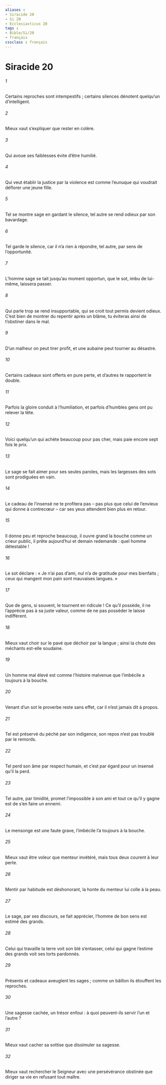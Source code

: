 ```yaml
---
aliases : 
- Siracide 20
- Si 20
- Ecclesiasticus 20
tags : 
- Bible/Si/20
- français
cssclass : français
---
```


# Siracide 20

###### 1
Certains reproches sont intempestifs ;
certains silences dénotent quelqu’un d’intelligent.
###### 2
Mieux vaut s’expliquer que rester en colère.
###### 3
Qui avoue ses faiblesses évite d’être humilié.
###### 4
Qui veut établir la justice par la violence
est comme l’eunuque qui voudrait déflorer une jeune fille.
###### 5
Tel se montre sage en gardant le silence,
tel autre se rend odieux par son bavardage.
###### 6
Tel garde le silence, car il n’a rien à répondre,
tel autre, par sens de l’opportunité.
###### 7
L’homme sage se tait jusqu’au moment opportun,
que le sot, imbu de lui-même, laissera passer.
###### 8
Qui parle trop se rend insupportable,
qui se croit tout permis devient odieux.
C’est bien de montrer du repentir après un blâme,
tu éviteras ainsi de t’obstiner dans le mal.
###### 9
D’un malheur on peut tirer profit,
et une aubaine peut tourner au désastre.
###### 10
Certains cadeaux sont offerts en pure perte,
et d’autres te rapportent le double.
###### 11
Parfois la gloire conduit à l’humiliation,
et parfois d’humbles gens ont pu relever la tête.
###### 12
Voici quelqu’un qui achète beaucoup pour pas cher,
mais paie encore sept fois le prix.
###### 13
Le sage se fait aimer pour ses seules paroles,
mais les largesses des sots sont prodiguées en vain.
###### 14
Le cadeau de l’insensé ne te profitera pas
– pas plus que celui de l’envieux qui donne à contrecœur –
car ses yeux attendent bien plus en retour.
###### 15
Il donne peu et reproche beaucoup,
il ouvre grand la bouche comme un crieur public,
il prête aujourd’hui et demain redemande :
quel homme détestable !
###### 16
Le sot déclare : « Je n’ai pas d’ami,
nul n’a de gratitude pour mes bienfaits ;
ceux qui mangent mon pain sont mauvaises langues. »
###### 17
Que de gens, si souvent, le tournent en ridicule !
Ce qu’il possède, il ne l’apprécie pas à sa juste valeur,
comme de ne pas posséder le laisse indifférent.
###### 18
Mieux vaut choir sur le pavé que déchoir par la langue ;
ainsi la chute des méchants est-elle soudaine.
###### 19
Un homme mal élevé est comme l’histoire malvenue
que l’imbécile a toujours à la bouche.
###### 20
Venant d’un sot le proverbe reste sans effet,
car il n’est jamais dit à propos.
###### 21
Tel est préservé du péché par son indigence,
son repos n’est pas troublé par le remords.
###### 22
Tel perd son âme par respect humain,
et c’est par égard pour un insensé qu’il la perd.
###### 23
Tel autre, par timidité, promet l’impossible à son ami
et tout ce qu’il y gagne est de s’en faire un ennemi.
###### 24
Le mensonge est une faute grave,
l’imbécile l’a toujours à la bouche.
###### 25
Mieux vaut être voleur que menteur invétéré,
mais tous deux courent à leur perte.
###### 26
Mentir par habitude est déshonorant,
la honte du menteur lui colle à la peau.
###### 27
Le sage, par ses discours, se fait apprécier,
l’homme de bon sens est estimé des grands.
###### 28
Celui qui travaille la terre voit son blé s’entasser,
celui qui gagne l’estime des grands voit ses torts pardonnés.
###### 29
Présents et cadeaux aveuglent les sages ;
comme un bâillon ils étouffent les reproches.
###### 30
Une sagesse cachée, un trésor enfoui :
à quoi peuvent-ils servir l’un et l’autre ?
###### 31
Mieux vaut cacher sa sottise
que dissimuler sa sagesse.
###### 32
Mieux vaut rechercher le Seigneur avec une persévérance obstinée
que diriger sa vie en refusant tout maître.
